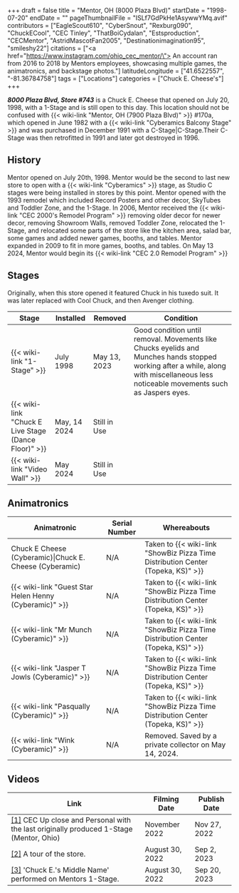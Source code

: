 +++
draft = false
title = "Mentor, OH (8000 Plaza Blvd)"
startDate = "1998-07-20"
endDate = ""
pageThumbnailFile = "ISLf7GdPkHe1AsywwYMq.avif"
contributors = ["EagleScout610", "CyberSnout", "Rexburg090", "ChuckECool", "CEC Tinley", "ThatBoiCydalan", "Estsproduction", "CECMentor", "AstridMascotFan2005", "Destinationimagination95", "smileshy22"]
citations = ["<a href=\"https://www.instagram.com/ohio_cec_mentor/\"> An account</a> ran from 2016 to 2018 by Mentors employees, showcasing multiple games, the animatronics, and backstage photos."]
latitudeLongitude = ["41.6522557", "-81.36784758"]
tags = ["Locations"]
categories = ["Chuck E. Cheese's"]
+++

***8000 Plaza Blvd, Store #743*** is a Chuck E. Cheese that opened on July 20, 1998, with a 1-Stage and is still open to this day. This location should not be confused with {{< wiki-link "Mentor, OH (7900 Plaza Blvd)" >}} #170a, which opened in June 1982 with a {{< wiki-link "Cyberamics Balcony Stage" >}} and was purchased in December 1991 with a C-Stage|C-Stage.Their C-Stage was then retrofitted in 1991 and later got destroyed in 1996.

## History

Mentor opened on July 20th, 1998. Mentor would be the second to last new store to open with a {{< wiki-link "Cyberamics" >}} stage, as Studio C stages were being installed in stores by this point. Mentor opened with the 1993 remodel which included Record Posters and other decor, SkyTubes and Toddler Zone, and the 1-Stage. In 2006, Mentor received the {{< wiki-link "CEC 2000's Remodel Program" >}} removing older decor for newer decor, removing Showroom Walls, removed Toddler Zone, relocated the 1-Stage, and relocated some parts of the store like the kitchen area, salad bar, some games and added newer games, booths, and tables. Mentor expanded in 2009 to fit in more games, booths, and tables. On May 13 2024, Mentor would begin its {{< wiki-link "CEC 2.0 Remodel Program" >}}

## Stages

Originally, when this store opened it featured Chuck in his tuxedo suit. It was later replaced with Cool Chuck, and then Avenger clothing.

| Stage                                                      | Installed    | Removed      | Condition                                                                                                                                                                             |
|------------------------------------------------------------|--------------|--------------|---------------------------------------------------------------------------------------------------------------------------------------------------------------------------------------|
| {{< wiki-link "1-Stage" >}}                          | July 1998    | May 13, 2023 | Good condition until removal. Movements like Chucks eyelids and Munches hands stopped working after a while, along with miscellaneous less noticeable movements such as Jaspers eyes. |
| {{< wiki-link "Chuck E Live Stage (Dance Floor)" >}} | May, 14 2024 | Still in Use |                                                                                                                                                                                       |
| {{< wiki-link "Video Wall" >}}                       | May 2024     | Still in Use |                                                                                                                                                                                       |

## Animatronics

| Animatronic                                                  | Serial Number | Whereabouts                                                                            |
|--------------------------------------------------------------|---------------|----------------------------------------------------------------------------------------|
| Chuck E Cheese (Cyberamic)\|Chuck E. Cheese (Cyberamic)      | N/A           | Taken to {{< wiki-link "ShowBiz Pizza Time Distribution Center (Topeka, KS)" >}} |
| {{< wiki-link "Guest Star Helen Henny (Cyberamic)" >}} | N/A           | Taken to {{< wiki-link "ShowBiz Pizza Time Distribution Center (Topeka, KS)" >}} |
| {{< wiki-link "Mr Munch (Cyberamic)" >}}               | N/A           | Taken to {{< wiki-link "ShowBiz Pizza Time Distribution Center (Topeka, KS)" >}} |
| {{< wiki-link "Jasper T Jowls (Cyberamic)" >}}         | N/A           | Taken to {{< wiki-link "ShowBiz Pizza Time Distribution Center (Topeka, KS)" >}} |
| {{< wiki-link "Pasqually (Cyberamic)" >}}              | N/A           | Taken to {{< wiki-link "ShowBiz Pizza Time Distribution Center (Topeka, KS)" >}} |
| {{< wiki-link "Wink (Cyberamic)" >}}                   | N/A           | Removed. Saved by a private collector on May 14, 2024.                                 |

## Videos

| Link                                                                                                                                    | Filming Date    | Publish Date |
|-----------------------------------------------------------------------------------------------------------------------------------------|-----------------|--------------|
| [\[1\]](https://www.youtube.com/watch?v=2_xjOHmB65A) CEC Up close and Personal with the last originally produced 1-Stage (Mentor, Ohio) | November 2022   | Nov 27, 2022 |
| [\[2\]](https://www.youtube.com/watch?v=b76sk5FaEAs) A tour of the store.                                                               | August 30, 2022 | Sep 2, 2023  |
| [\[3\]](https://www.youtube.com/watch?v=aceFZsp4b_A) 'Chuck E.'s Middle Name' performed on Mentors 1-Stage.                             | August 30, 2022 | Sep 20, 2023 |